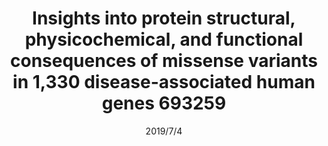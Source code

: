 ---
title: "Insights into protein structural, physicochemical, and functional consequences of missense variants in 1,330 disease-associated human genes 693259"
collection: publications
permalink: /publication/2019-Harbor
date: 2019/7/4
venue: 
paperurl: 
link: 
code: 
github: 
citation: 'Sumaiya Iqbal, Jakob B Jespersen, Eduardo Perez-Palma, Patrick May, David Hoksza, Henrike O Heyne, Shehab S Ahmed, Zaara T Rifat, M Sohel Rahman, Kasper Lage, Aarno Palotie, Jeffrey R Cottrell, Florence F Wagner, Mark J Daly, Arthur C Campbell, Dennis Lal'
---